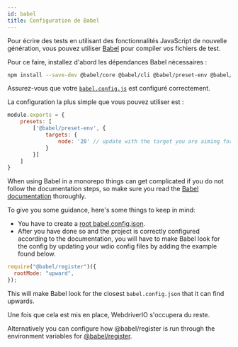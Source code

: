 ```yaml
---
id: babel
title: Configuration de Babel
---
```


Pour écrire des tests en utilisant des fonctionnalités JavaScript de nouvelle génération, vous pouvez utiliser [Babel](https://babeljs.io) pour compiler vos fichiers de test.

Pour ce faire, installez d'abord les dépendances Babel nécessaires :

```bash npm2yarn
npm install --save-dev @babel/core @babel/cli @babel/preset-env @babel/register
```

Assurez-vous que votre [`babel.config.js`](https://babeljs.io/docs/en/config-files) est configuré correctement.

La configuration la plus simple que vous pouvez utiliser est :

```js title="babel.config.js"
module.exports = {
    presets: [
        ['@babel/preset-env', {
            targets: {
                node: '20' // update with the target you are aiming for
            }
        }]
    ]
}
```

When using Babel in a monorepo things can get complicated if you do not follow the documentation steps, so make sure you read the [Babel documentation](https://babeljs.io/docs/config-files#monorepos) thoroughly.

To give you some guidance, here's some things to keep in mind:
- You have to create a [root babel.config.json](https://babeljs.io/docs/config-files#root-babelconfigjson-file).
- After you have done so and the project is correctly configured according to the documentation, you will have to make Babel look for the config by updating your wdio config files by adding the example found below.

```js
require("@babel/register")({
  rootMode: "upward",
});
```

This will make Babel look for the closest `babel.config.json` that it can find upwards.

Une fois que cela est mis en place, WebdriverIO s'occupera du reste.

Alternatively you can configure how @babel/register is run through the environment variables for [@babel/register](https://babeljs.io/docs/babel-register#environment-variables).
